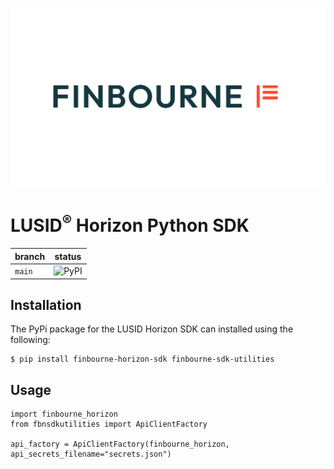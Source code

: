 ![LUSID_by_Finbourne](./resources/Finbourne_Logo_Teal.svg)


# LUSID<sup>®</sup> Horizon Python SDK


| branch | status |
| --- | --- |
| `main` |  ![PyPI](https://img.shields.io/pypi/v/finbourne-horizon-sdk?color=blue)

## Installation

The PyPi package for the LUSID Horizon SDK can installed using the following:

```
$ pip install finbourne-horizon-sdk finbourne-sdk-utilities
```

## Usage

```
import finbourne_horizon
from fbnsdkutilities import ApiClientFactory

api_factory = ApiClientFactory(finbourne_horizon, api_secrets_filename="secrets.json")
```
